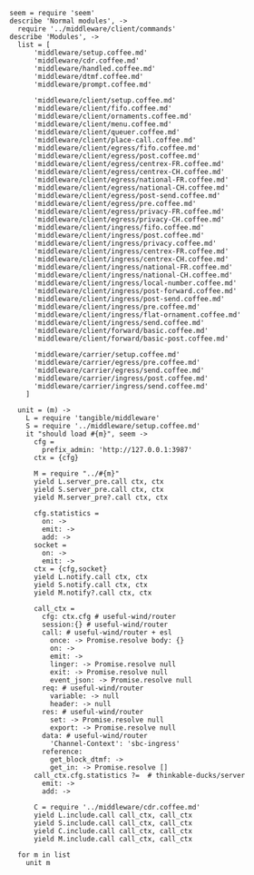     seem = require 'seem'
    describe 'Normal modules', ->
      require '../middleware/client/commands'
    describe 'Modules', ->
      list = [
          'middleware/setup.coffee.md'
          'middleware/cdr.coffee.md'
          'middleware/handled.coffee.md'
          'middleware/dtmf.coffee.md'
          'middleware/prompt.coffee.md'

          'middleware/client/setup.coffee.md'
          'middleware/client/fifo.coffee.md'
          'middleware/client/ornaments.coffee.md'
          'middleware/client/menu.coffee.md'
          'middleware/client/queuer.coffee.md'
          'middleware/client/place-call.coffee.md'
          'middleware/client/egress/fifo.coffee.md'
          'middleware/client/egress/post.coffee.md'
          'middleware/client/egress/centrex-FR.coffee.md'
          'middleware/client/egress/centrex-CH.coffee.md'
          'middleware/client/egress/national-FR.coffee.md'
          'middleware/client/egress/national-CH.coffee.md'
          'middleware/client/egress/post-send.coffee.md'
          'middleware/client/egress/pre.coffee.md'
          'middleware/client/egress/privacy-FR.coffee.md'
          'middleware/client/egress/privacy-CH.coffee.md'
          'middleware/client/ingress/fifo.coffee.md'
          'middleware/client/ingress/post.coffee.md'
          'middleware/client/ingress/privacy.coffee.md'
          'middleware/client/ingress/centrex-FR.coffee.md'
          'middleware/client/ingress/centrex-CH.coffee.md'
          'middleware/client/ingress/national-FR.coffee.md'
          'middleware/client/ingress/national-CH.coffee.md'
          'middleware/client/ingress/local-number.coffee.md'
          'middleware/client/ingress/post-forward.coffee.md'
          'middleware/client/ingress/post-send.coffee.md'
          'middleware/client/ingress/pre.coffee.md'
          'middleware/client/ingress/flat-ornament.coffee.md'
          'middleware/client/ingress/send.coffee.md'
          'middleware/client/forward/basic.coffee.md'
          'middleware/client/forward/basic-post.coffee.md'

          'middleware/carrier/setup.coffee.md'
          'middleware/carrier/egress/pre.coffee.md'
          'middleware/carrier/egress/send.coffee.md'
          'middleware/carrier/ingress/post.coffee.md'
          'middleware/carrier/ingress/send.coffee.md'
        ]

      unit = (m) ->
        L = require 'tangible/middleware'
        S = require '../middleware/setup.coffee.md'
        it "should load #{m}", seem ->
          cfg =
            prefix_admin: 'http://127.0.0.1:3987'
          ctx = {cfg}

          M = require "../#{m}"
          yield L.server_pre.call ctx, ctx
          yield S.server_pre.call ctx, ctx
          yield M.server_pre?.call ctx, ctx

          cfg.statistics =
            on: ->
            emit: ->
            add: ->
          socket =
            on: ->
            emit: ->
          ctx = {cfg,socket}
          yield L.notify.call ctx, ctx
          yield S.notify.call ctx, ctx
          yield M.notify?.call ctx, ctx

          call_ctx =
            cfg: ctx.cfg # useful-wind/router
            session:{} # useful-wind/router
            call: # useful-wind/router + esl
              once: -> Promise.resolve body: {}
              on: ->
              emit: ->
              linger: -> Promise.resolve null
              exit: -> Promise.resolve null
              event_json: -> Promise.resolve null
            req: # useful-wind/router
              variable: -> null
              header: -> null
            res: # useful-wind/router
              set: -> Promise.resolve null
              export: -> Promise.resolve null
            data: # useful-wind/router
              'Channel-Context': 'sbc-ingress'
            reference:
              get_block_dtmf: ->
              get_in: -> Promise.resolve []
          call_ctx.cfg.statistics ?=  # thinkable-ducks/server
            emit: ->
            add: ->

          C = require '../middleware/cdr.coffee.md'
          yield L.include.call call_ctx, call_ctx
          yield S.include.call call_ctx, call_ctx
          yield C.include.call call_ctx, call_ctx
          yield M.include.call call_ctx, call_ctx

      for m in list
        unit m
